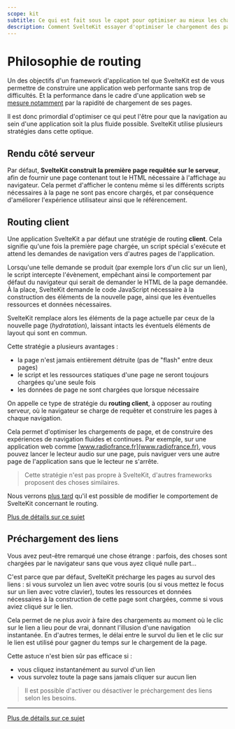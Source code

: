 ```yaml
---
scope: kit
subtitle: Ce qui est fait sous le capot pour optimiser au mieux les chargements
description: Comment SvelteKit essayer d'optimiser le chargement des pages
---
```


# Philosophie de routing

Un des objectifs d'un framework d'application tel que SvelteKit est de vous permettre de construire
une application web performante sans trop de difficultés. Et la performance dans le cadre d'une
application web se [mesure notamment](https://web.dev/explore/metrics?hl=fr) par la rapidité de
chargement de ses pages.

Il est donc primordial d'optimiser ce qui peut l'être pour que la navigation au sein d'une
application soit la plus fluide possible. SvelteKit utilise plusieurs stratégies dans cette optique.

## Rendu côté serveur

Par défaut, **SvelteKit construit la première page requêtée sur le serveur**, afin de fournir une
page contenant tout le HTML nécessaire à l'affichage au navigateur. Cela permet d'afficher le
contenu même si les différents scripts nécessaires à la page ne sont pas encore chargés, et par
conséquence d'améliorer l'expérience utilisateur ainsi que le référencement.

## Routing client

Une application SvelteKit a par défaut une stratégie de routing **client**. Cela signifie qu'une
fois la première page chargée, un script spécial s'exécute et attend les demandes de navigation vers
d'autres pages de l'application.

Lorsqu'une telle demande se produit (par exemple lors d'un clic sur un lien), le script intercepte
l'évènement, empêchant ainsi le comportement par défaut du navigateur qui serait de demander le HTML
de la page demandée. À la place, SvelteKit demande le code JavaScript nécessaire à la construction
des éléments de la nouvelle page, ainsi que les éventuelles ressources et données nécessaires.

SvelteKit remplace alors les éléments de la page actuelle par ceux de la nouvelle page
(_hydratation_), laissant intacts les éventuels éléments de layout qui sont en commun.

Cette stratégie a plusieurs avantages :

- la page n'est jamais entièrement détruite (pas de "flash" entre deux pages)
- le script et les ressources statiques d'une page ne seront toujours chargées qu'une seule fois
- les données de page ne sont chargées que lorsque nécessaire

On appelle ce type de stratégie du **routing client**, à opposer au routing serveur, où le
navigateur se charge de requêter et construire les pages à chaque navigation.

Cela permet d'optimiser les chargements de page, et de construire des expériences de navigation
fluides et continues. Par exemple, sur une application web comme
[www.radiofrance.fr](www.radiofrance.fr), vous pouvez lancer le lecteur audio sur une page, puis
naviguer vers une autre page de l'application sans que le lecteur ne s'arrête.

> Cette stratégie n'est pas propre à SvelteKit, d'autres frameworks proposent des choses similaires.

Nous verrons [plus tard]() qu'il est possible de modifier le comportement de SvelteKit concernant le
routing.

[Plus de détails sur ce sujet](https://kit.sveltefr.dev/docs/glossary#routing)

## Préchargement des liens

Vous avez peut-être remarqué une chose étrange : parfois, des choses sont chargées par le navigateur
sans que vous ayez cliqué nulle part...

C'est parce que par défaut, SvelteKit précharge les pages au survol des liens : si vous survolez un
lien avec votre souris (ou si vous mettez le focus sur un lien avec votre clavier), toutes les
ressources et données nécessaires à la construction de cette page sont chargées, comme si vous aviez
cliqué sur le lien.

Cela permet de ne plus avoir à faire des chargements au moment où le clic sur le lien a lieu pour de
vrai, donnant l'illusion d'une navigation instantanée. En d'autres termes, le délai entre le survol
du lien et le clic sur le lien est utilisé pour gagner du temps sur le chargement de la page.

Cette astuce n'est bien sûr pas efficace si :

- vous cliquez instantanément au survol d'un lien
- vous survolez toute la page sans jamais cliquer sur aucun lien

> Il est possible d'activer ou désactiver le préchargement des liens selon les besoins.

---

[Plus de détails sur ce sujet](https://kit.sveltefr.dev/docs/link-options)
